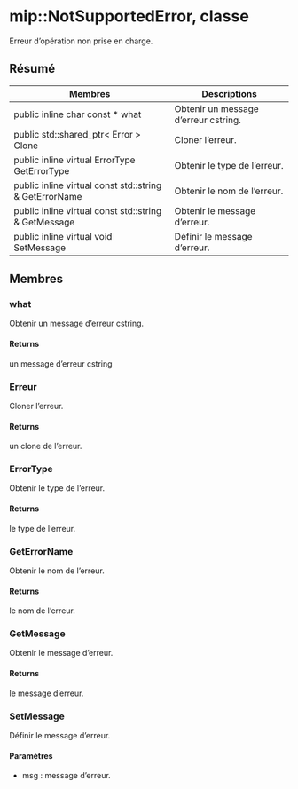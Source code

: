 # <a name="class-mipnotsupportederror"></a>mip::NotSupportedError, classe 
Erreur d’opération non prise en charge.
## <a name="summary"></a>Résumé
 Membres                        | Descriptions                                
--------------------------------|---------------------------------------------
public inline char const  * what | Obtenir un message d’erreur cstring.
public std::shared_ptr< Error > Clone | Cloner l’erreur.
public inline virtual ErrorType GetErrorType | Obtenir le type de l’erreur.
public inline virtual const std::string & GetErrorName | Obtenir le nom de l’erreur.
public inline virtual const std::string & GetMessage | Obtenir le message d’erreur.
public inline virtual void SetMessage | Définir le message d’erreur.
## <a name="members"></a>Membres
### <a name="what"></a>what
Obtenir un message d’erreur cstring.
#### <a name="returns"></a>Returns
un message d’erreur cstring
### <a name="error"></a>Erreur
Cloner l’erreur.
#### <a name="returns"></a>Returns
un clone de l’erreur.
### <a name="errortype"></a>ErrorType
Obtenir le type de l’erreur.
#### <a name="returns"></a>Returns
le type de l’erreur.
### <a name="geterrorname"></a>GetErrorName
Obtenir le nom de l’erreur.
#### <a name="returns"></a>Returns
le nom de l’erreur.
### <a name="getmessage"></a>GetMessage
Obtenir le message d’erreur.
#### <a name="returns"></a>Returns
le message d’erreur.
### <a name="setmessage"></a>SetMessage
Définir le message d’erreur.
#### <a name="parameters"></a>Paramètres
* msg : message d’erreur.